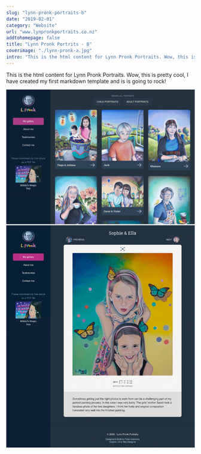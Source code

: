 ```yaml
---
slug: "lynn-pronk-portraits-b"
date: "2019-02-01"
category: "Website"
url: "www.lynpronkportraits.co.nz"
addtohomepage: false
title: "Lynn Pronk Portrits - B"
coverimage: "./lynn-pronk-a.jpg"
intro: "This is the html content for Lynn Pronk Portraits. Wow, this is pretty cool, I have created my first markdown template and is is going to rock!"
---
```


<div class="description">

This is the html content for Lynn Pronk Portraits. Wow, this is pretty cool, I have created my first markdown template and is is going to rock!

</div>

<div class="images">

![Lynn Pronk Homepage](./lynn-pronk-a.jpg "Lynn Pronk Homepage")
![Lynn Pronk Homepage](./lynn-pronk-b.jpg "Lynn Pronk Homepage")

</div>